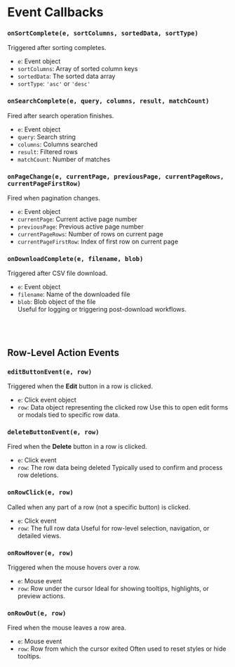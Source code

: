 # Event Callbacks

### `onSortComplete(e, sortColumns, sortedData, sortType)`  
Triggered after sorting completes.  
- `e`: Event object  
- `sortColumns`: Array of sorted column keys  
- `sortedData`: The sorted data array  
- `sortType`: `'asc'` or `'desc'`

### `onSearchComplete(e, query, columns, result, matchCount)`  
Fired after search operation finishes.  
- `e`: Event object  
- `query`: Search string  
- `columns`: Columns searched  
- `result`: Filtered rows  
- `matchCount`: Number of matches

### `onPageChange(e, currentPage, previousPage, currentPageRows, currentPageFirstRow)`  
Fired when pagination changes.  
- `e`: Event object  
- `currentPage`: Current active page number  
- `previousPage`: Previous active page number  
- `currentPageRows`: Number of rows on current page  
- `currentPageFirstRow`: Index of first row on current page

### `onDownloadComplete(e, filename, blob)`  
Triggered after CSV file download.  
- `e`: Event object  
- `filename`: Name of the downloaded file  
- `blob`: Blob object of the file  
Useful for logging or triggering post-download workflows.

<br><br>
## Row-Level Action Events

### `editButtonEvent(e, row)`

Triggered when the **Edit** button in a row is clicked.

* `e`: Click event object
* `row`: Data object representing the clicked row
  Use this to open edit forms or modals tied to specific row data.


### `deleteButtonEvent(e, row)`

Fired when the **Delete** button in a row is clicked.

* `e`: Click event
* `row`: The row data being deleted
  Typically used to confirm and process row deletions.


### `onRowClick(e, row)`

Called when any part of a row (not a specific button) is clicked.

* `e`: Click event
* `row`: The full row data
  Useful for row-level selection, navigation, or detailed views.


### `onRowHover(e, row)`

Triggered when the mouse hovers over a row.

* `e`: Mouse event
* `row`: Row under the cursor
  Ideal for showing tooltips, highlights, or preview actions.


### `onRowOut(e, row)`

Fired when the mouse leaves a row area.

* `e`: Mouse event
* `row`: Row from which the cursor exited
  Often used to reset styles or hide tooltips.
